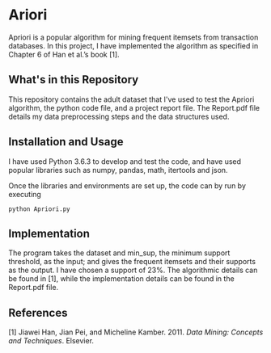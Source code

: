 # Ariori
Apriori is a popular algorithm for mining frequent itemsets from transaction databases. In this project, I have implemented the algorithm
as specified in Chapter 6 of Han et al.’s book [1].

## What's in this Repository
This repository contains the adult dataset that I've used to test the Apriori algorithm, the python code file, and a project report file. The Report.pdf file details my data preprocessing steps and the data structures used.

## Installation and Usage
I have used Python 3.6.3 to develop and test the code, and have used popular libraries such as numpy, pandas, math, itertools and json.

Once the libraries and environments are set up, the code can by run by executing 

```
python Apriori.py
```

## Implementation

The program takes the dataset and min_sup, the minimum support threshold, as the input; and gives the frequent itemsets and their supports as the output. I have chosen a support of 23%. The algorithmic details can be found in [1], while the implementation details can be found in the Report.pdf file.

## References
[1] Jiawei Han, Jian Pei, and Micheline Kamber. 2011. *Data Mining: Concepts and Techniques*. Elsevier.
